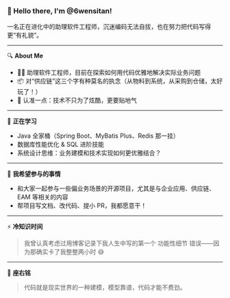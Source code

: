 ### 👋 Hello there, I'm @6wensitan!

一名正在进化中的助理软件工程师，沉迷编码无法自拔，也在努力把代码写得更“有礼貌”。

---

🔍 **About Me**

- 🧑‍💻 助理软件工程师，目前在探索如何用代码优雅地解决实际业务问题  
- 📦 对“供应链”这三个字有种莫名的执念（从物料到系统，从采购到仓储，太好玩了！）  
- 🧠 认准一点：技术不只为了炫酷，更要贴地气  

---

🌱 **正在学习**

- Java 全家桶（Spring Boot、MyBatis Plus、Redis 那一挂）
- 数据库性能优化 & SQL 进阶技能
- 系统设计思维：业务建模和技术实现如何更优雅结合？

---

💬 **我希望参与的事情**

- 和大家一起参与一些偏业务场景的开源项目，尤其是与企业应用、供应链、EAM 等相关的内容  
- 帮项目写文档、改代码、提小 PR，我都愿意干！

---

⚡ **冷知识时间**

> 我曾认真考虑过用博客记录下我人生中写的第一个 功能性细节 错误——因为那确实卡了我整整两小时 😅  

---

🎯 **座右铭**

> 代码就是现实世界的一种建模，模型靠谱，代码才能不费劲。


